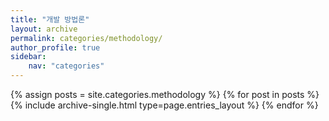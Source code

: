 ```yaml
---
title: "개발 방법론"
layout: archive
permalink: categories/methodology/
author_profile: true
sidebar: 
    nav: "categories"
---
```


{% assign posts = site.categories.methodology %}
{% for post in posts %} {% include archive-single.html type=page.entries_layout %} {% endfor %}